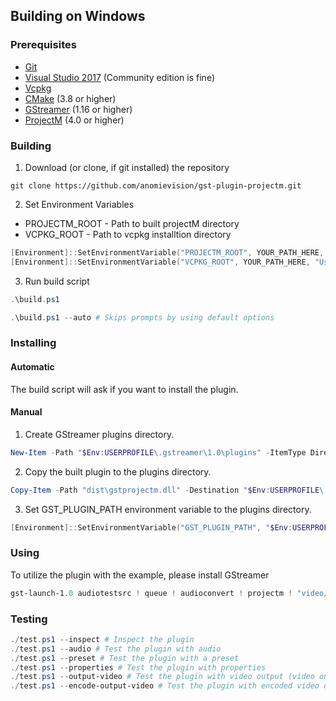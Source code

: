 ## Building on Windows

### Prerequisites

* [Git](https://git-scm.com/download/win)
* [Visual Studio 2017](https://www.visualstudio.com/downloads/) (Community edition is fine)
* [Vcpkg](https://github.com/Microsoft/vcpkg)
* [CMake](https://cmake.org/download/) (3.8 or higher)
* [GStreamer](https://gstreamer.freedesktop.org/download/) (1.16 or higher)
* [ProjectM](https://github.com/projectM-visualizer/projectm) (4.0 or higher)

### Building

1. Download (or clone, if git installed) the repository

```
git clone https://github.com/anomievision/gst-plugin-projectm.git
``` 

2. Set Environment Variables

- PROJECTM_ROOT - Path to built projectM directory
- VCPKG_ROOT - Path to vcpkg installtion directory

```powershell
[Environment]::SetEnvironmentVariable("PROJECTM_ROOT", YOUR_PATH_HERE, "User")
[Environment]::SetEnvironmentVariable("VCPKG_ROOT", YOUR_PATH_HERE, "User")
```

3. Run build script

```powershell
.\build.ps1

.\build.ps1 --auto # Skips prompts by using default options
```

### Installing

#### Automatic

The build script will ask if you want to install the plugin.

#### Manual

1. Create GStreamer plugins directory.

```powershell
New-Item -Path "$Env:USERPROFILE\.gstreamer\1.0\plugins" -ItemType Directory | Out-Null
```

2. Copy the built plugin to the plugins directory.

```powershell
Copy-Item -Path "dist\gstprojectm.dll" -Destination "$Env:USERPROFILE\.gstreamer\1.0\plugins\gstprojectm.dll" -Force
```

3. Set GST_PLUGIN_PATH environment variable to the plugins directory.

```powershell
[Environment]::SetEnvironmentVariable("GST_PLUGIN_PATH", "$Env:USERPROFILE\.gstreamer\1.0\plugins", "User")
```

### Using

To utilize the plugin with the example, please install GStreamer

```powershell
gst-launch-1.0 audiotestsrc ! queue ! audioconvert ! projectm ! "video/x-raw,width=512,height=512,framerate=60/1" ! videoconvert ! xvimagesink sync=false
```

### Testing

```powershell
./test.ps1 --inspect # Inspect the plugin
./test.ps1 --audio # Test the plugin with audio
./test.ps1 --preset # Test the plugin with a preset
./test.ps1 --properties # Test the plugin with properties
./test.ps1 --output-video # Test the plugin with video output (video only)
./test.ps1 --encode-output-video # Test the plugin with encoded video output (audio/video)
```